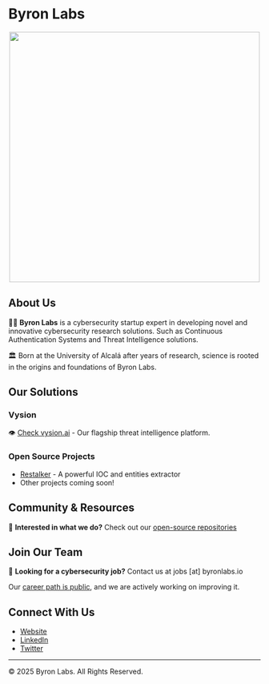 # Byron Labs

<p align="center" width="100%">
  <img src="https://github.com/user-attachments/assets/32a2475f-6572-4e4d-9896-386085155de1" width="500">
</p>

## About Us

👩‍💻 **Byron Labs** is a cybersecurity startup expert in developing novel and innovative cybersecurity research solutions. Such as Continuous Authentication Systems and Threat Intelligence solutions.  

🏛️ Born at the University of Alcalá after years of research, science is rooted in the origins and foundations of Byron Labs. 

## Our Solutions

### Vysion

👁️ [Check vysion.ai](https://vysion.ai) - Our flagship threat intelligence platform.

### Open Source Projects

* [Restalker](https://github.com/junquera/restalker) - A powerful IOC and entities extractor 
* Other projects coming soon!

## Community & Resources

🍿 **Interested in what we do?** Check out our [open-source repositories](https://github.com/byronlabs)

## Join Our Team

🧙 **Looking for a cybersecurity job?** Contact us at jobs [at] byronlabs.io

Our [career path is public](https://docs.google.com/spreadsheets/d/1vmv8mvGLlVMSc5JjRdGZWAGEqBLZXLVryx7nu1PX-cQ/edit?usp=sharing), and we are actively working on improving it.

## Connect With Us

- [Website](https://byronlabs.io)
- [LinkedIn](https://linkedin.com/company/byronlabs)
- [Twitter](https://twitter.com/byronlabs_io)

---

© 2025 Byron Labs. All Rights Reserved. 



